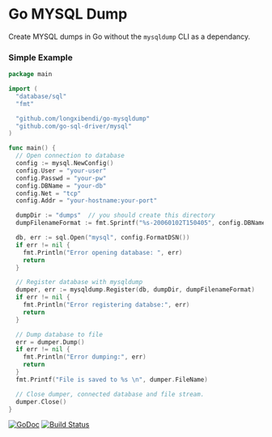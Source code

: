 # Go MYSQL Dump
Create MYSQL dumps in Go without the `mysqldump` CLI as a dependancy.

### Simple Example
```go
package main

import (
  "database/sql"
  "fmt"

  "github.com/longxibendi/go-mysqldump"
  "github.com/go-sql-driver/mysql"
)

func main() {
  // Open connection to database
  config := mysql.NewConfig()
  config.User = "your-user"
  config.Passwd = "your-pw"
  config.DBName = "your-db"
  config.Net = "tcp"
  config.Addr = "your-hostname:your-port"

  dumpDir := "dumps"  // you should create this directory
  dumpFilenameFormat := fmt.Sprintf("%s-20060102T150405", config.DBName)   // accepts time layout string and add .sql at the end of file

  db, err := sql.Open("mysql", config.FormatDSN())
  if err != nil {
    fmt.Println("Error opening database: ", err)
    return
  }

  // Register database with mysqldump
  dumper, err := mysqldump.Register(db, dumpDir, dumpFilenameFormat)
  if err != nil {
    fmt.Println("Error registering databse:", err)
    return
  }

  // Dump database to file
  err = dumper.Dump()
  if err != nil {
    fmt.Println("Error dumping:", err)
    return
  }
  fmt.Printf("File is saved to %s \n", dumper.FileName)

  // Close dumper, connected database and file stream.
  dumper.Close()
}
```

[![GoDoc](https://godoc.org/github.com/longxibendi/go-mysqldump?status.svg)](https://godoc.org/github.com/longxibendi/go-mysqldump)
[![Build Status](https://travis-ci.org/longxibendi/go-mysqldump.svg?branch=master)](https://travis-ci.org/longxibendi/go-mysqldump)
